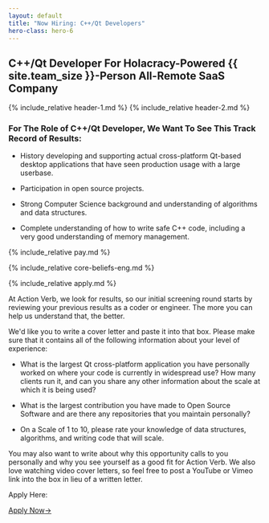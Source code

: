 ```yaml
---
layout: default
title: "Now Hiring: C++/Qt Developers"
hero-class: hero-6
---
```


## C++/Qt Developer For Holacracy-Powered {{ site.team_size }}-Person All-Remote SaaS Company

{% include_relative header-1.md %}
{% include_relative header-2.md %}

### For The Role of C++/Qt Developer, We Want To See This Track Record of Results:

 * History developing and supporting actual cross-platform Qt-based desktop applications
that have seen production usage with a large userbase.

 * Participation in open source projects.

 * Strong Computer Science background and understanding of algorithms and
 data structures.

 * Complete understanding of how to write safe C++ code, including a
 very good understanding of memory management.

{% include_relative pay.md %}

{% include_relative core-beliefs-eng.md %}

{% include_relative apply.md %}

At Action Verb, we look for results, so our initial screening round
starts by reviewing your previous results as a coder or engineer.  The
more you can help us understand that, the better.

We'd like you to write a cover letter and paste it into that box.  Please make sure
that it contains all of the following information about your level of experience:

 * What is the largest Qt cross-platform application you have personally worked on where
 your code is currently in widespread use?  How many clients run it, and can
 you share any other information about the scale at which it is being
 used?

 * What is the largest contribution you have made to Open Source
 Software and are there any repositories that you maintain personally?

 * On a Scale of 1 to 10, please rate your knowledge of data structures,
 algorithms, and writing code that will scale.

You may also want to write about why this opportunity calls to you
personally and why you see yourself as a good fit for Action Verb.  We
also love watching video cover letters, so feel free to post a YouTube
or Vimeo link into the box in lieu of a written letter.

Apply Here:

<p><a class="page-btn f7 f5-ns ttu tracked-slight mb2" href="http://actionverb.applytojob.com/apply/XewrZe/Systems-Engineer">Apply Now<span class="pl1">&#8594;</span></a></p>

